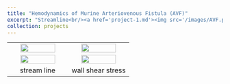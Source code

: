 ```yaml
---
title: "Hemodynamics of Murine Arteriovenous Fistula (AVF)"
excerpt: "Streamline<br/><a href='project-1.md'><img src='/images/AVF.png' width='50%'></a>"
collection: projects
---
```


<table>
 <tr align="center">
    <td width="50%"><img src="https://github.com/user-attachments/assets/3a3c2692-180b-47a2-a5b3-591b5ad83843" width="80%"></td>    
    <td width="50%"><img src="https://github.com/user-attachments/assets/2d010b06-603f-4d30-b598-339a00f668ea" width="80%"></td>
 </tr>
 <tr align="center">
    <td width="50%"><img src="https://github.com/user-attachments/assets/a0ca8f72-06df-449f-9c7b-d049e13a7920" width="80%"></td>
    <td width="50%"><img src="https://github.com/user-attachments/assets/fdad203b-b402-4886-9a1b-07037095a157" width="80%"></td>
 </tr> 
 <tr align="center">
   <td width="50%">stream line</td>
   <td width="50%">wall shear stress</td>   
 </tr>
</table>
